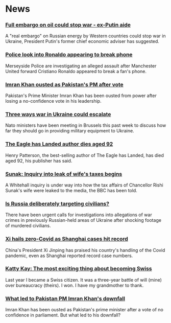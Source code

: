 # News
### [Full embargo on oil could stop war - ex-Putin aide](https://www.bbc.com/news/business-61040424)
A "real embargo" on Russian energy by Western countries could stop war in Ukraine, President Putin's former chief economic adviser has suggested.
### [Police look into Ronaldo appearing to break phone](https://www.bbc.com/sport/football/61053927)
Merseyside Police are investigating an alleged assault after Manchester United forward Cristiano Ronaldo appeared to break a fan's phone.
### [Imran Khan ousted as Pakistan's PM after vote](https://www.bbc.com/news/world-asia-61055210)
Pakistan's Prime Minister Imran Khan has been ousted from power after losing a no-confidence vote in his leadership.
### [Three ways war in Ukraine could escalate](https://www.bbc.com/news/world-europe-61051307)
Nato ministers have been meeting in Brussels this past week to discuss how far they should go in providing military equipment to Ukraine. 
### [The Eagle has Landed author dies aged 92](https://www.bbc.com/news/entertainment-arts-61054455)
Henry Patterson, the best-selling author of The Eagle has Landed, has died aged 92, his publisher has said.
### [Sunak: Inquiry into leak of wife's taxes begins](https://www.bbc.com/news/uk-politics-61055789)
A Whitehall inquiry is under way into how the tax affairs of Chancellor Rishi Sunak's wife were leaked to the media, the BBC has been told.
### [Is Russia deliberately targeting civilians?](https://www.bbc.com/news/world-europe-61036880)
There have been urgent calls for investigations into allegations of war crimes in previously Russian-held areas of Ukraine after shocking footage of murdered civilians. 
### [Xi hails zero-Covid as Shanghai cases hit record](https://www.bbc.com/news/world-asia-china-61043346)
China's President Xi Jinping has praised his country's handling of the Covid pandemic, even as Shanghai reported record case numbers.
### [Katty Kay: The most exciting thing about becoming Swiss](https://www.bbc.com/news/world-us-canada-61033126)
Last year I became a Swiss citizen. It was a three-year battle of will (mine) over bureaucracy (theirs). I won. I have my grandmother to thank. 
### [What led to Pakistan PM Imran Khan's downfall](https://www.bbc.com/news/world-asia-61047736)
Imran Khan has been ousted as Pakistan's prime minister after a vote of no confidence in parliament. But what led to his downfall? 
